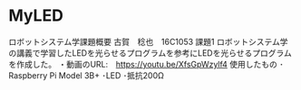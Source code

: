 # MyLED
ロボットシステム学課題概要
古賀　稔也　16C1053
課題1
ロボットシステム学の講義で学習したLEDを光らせるプログラムを参考にLEDを光らせるプログラムを作成した。
・動画のURL:　https://youtu.be/XfsGpWzylf4
使用したもの
･Raspberry Pi Model 3B+
･LED
･抵抗200Ω
